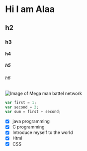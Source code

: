# Hi I am Alaa
## h2
### h3
#### h4
##### h5
###### h6
![Image of Mega man battel network](https://www.creativeuncut.com/social/mega-man-battle-network-6.jpg)

```javascript
var first = 1;
var second = 2;
var sum = first + second;
```

- [x] java programming
- [x] C programming
- [x] Introduce myself to the world
- [x] Html
- [x] CSS
